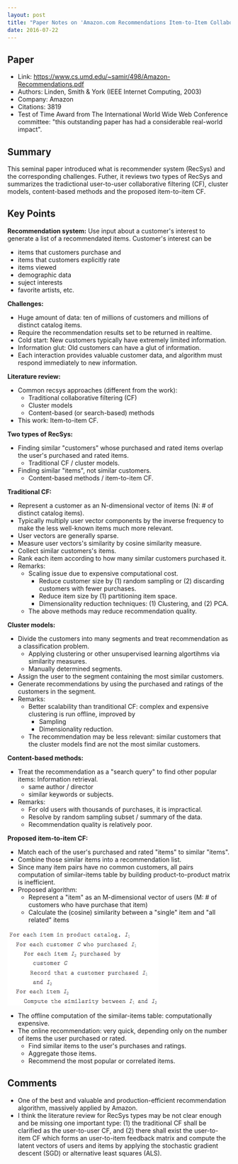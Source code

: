 ```yaml
---
layout: post
title: "Paper Notes on 'Amazon.com Recommendations Item-to-Item Collaborative Filtering'"
date: 2016-07-22
---
```


## Paper

- Link: https://www.cs.umd.edu/~samir/498/Amazon-Recommendations.pdf
- Authors: Linden, Smith & York (IEEE Internet Computing, 2003)
- Company: Amazon
- Citations: 3819
- Test of Time Award from The International World Wide Web Conference committee: "this outstanding paper has had a considerable real-world impact".

## Summary

This seminal paper introduced what is recommender system (RecSys) and the corresponding challenges. Futher, it reviews two types of RecSys and summarizes the tradictional user-to-user collaborative filtering (CF), cluster models, content-based methods and the proposed item-to-item CF.

## Key Points

**Recommendation system:** Use input about a customer's interest to generate a list of a recommendated items. Customer's interest can be

- items that customers purchase and 
- items that customers explicitly rate
- items viewed
- demographic data
- suject interests
- favorite artists, etc.

**Challenges:**

- Huge amount of data: ten of millions of customers and millions of distinct catalog items.
- Require the recommendation results set to be returned in realtime.
- Cold start: New customers typically have extremely limited information.
- Information glut: Old customers can have a glut of information.
- Each interaction provides valuable customer data, and algorithm must respond immediately to new information.

**Literature review:**

- Common recsys approaches (different from the work):
  * Traditional collaborative filtering (CF)
  * Cluster models
  * Content-based (or search-based) methods
- This work: Item-to-item CF.

**Two types of RecSys:**

- Finding similar "customers" whose purchased and rated items overlap the user's purchased and rated items.
  * Traditional CF / cluster models.
- Finding similar "items", not similar customers.
  * Content-based methods / item-to-item CF.

**Traditional CF:**

- Represent a customer as an N-dimensional vector of items (N: # of distinct catalog items).
- Typically multiply user vector components by the inverse frequency to make the less well-known items much more relevant.
- User vectors are generally sparse.
- Measure user vectors's similarity by cosine similarity measure.
- Collect similar customers's items.
- Rank each item according to how many similar customers purchased it.
- Remarks:
  * Scaling issue due to expensive computational cost.
    - Reduce customer size by (1) random sampling or (2) discarding customers with fewer purchases.
    - Reduce item size by (1) partitioning item space.
    - Dimensionality reduction techniques: (1) Clustering, and (2) PCA.
  * The above methods may reduce recommendation quality.

**Cluster models:**

- Divide the customers into many segments and treat recommendation as a classification problem.
  * Applying clustering or other unsupervised learning algortihms via similarity measures.
  * Manually determined segments.
- Assign the user to the segment containing the most similar customers.
- Generate recommendations by using the purchased and ratings of the customers in the segment.
- Remarks:
  * Better scalability than tranditional CF: complex and expensive clustering is run offline, improved by
    - Sampling
    - Dimensionality reduction.
  * The recommendation may be less relevant: similar customers that the cluster models find are not the most similar customers.

**Content-based methods:**

- Treat the recommendation as a "search query" to find other popular items: Information retrieval.
  * same author / director
  * similar keywords or subjects.
- Remarks:
  * For old users with thousands of purchases, it is impractical.
  * Resolve by random sampling subset / summary of the data.
  * Recommendation quality is relatively poor.

**Proposed item-to-item CF:**

- Match each of the user's purchased and rated "items" to similar "items".
- Combine those similar items into a recommendation list.
- Since many item pairs have no common customers, all pairs computation of similar-items table by building product-to-product matrix is inefficient.
- Proposed algorithm: 
  * Represent a "item" as an M-dimensional vector of users (M: # of customers who have purchase that item)
  * Calculate the (cosine) similarity between a "single" item and "all related" items

<div class="imgcap">
<img src="/images/amazon_item2itemCF_algo.png" style="vertical-align:middle">
</div>

- The offline computation of the similar-items table: computationally expensive.
- The online recommendation: very quick, depending only on the number of items the user purchased or rated.
  * Find similar items to the user's purchases and ratings.
  * Aggregate those items.
  * Recommend the most popular or correlated items.

## Comments

- One of the best and valuable and production-efficient recommendation algorithm, massively applied by Amazon.
- I think the literature review for RecSys types may be not clear enough and be missing one important type: (1) the traditional CF shall be clarified as the user-to-user CF, and (2) there shall exist the user-to-item CF which forms an user-to-item feedback matrix and compute the latent vectors of users and items by applying the stochastic gradient descent (SGD) or alternative least squares (ALS).
